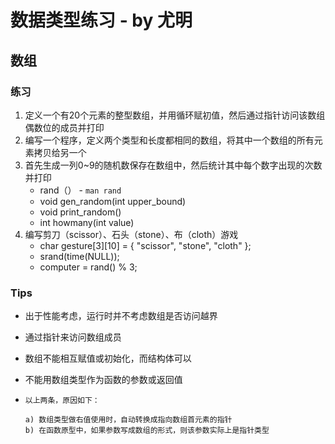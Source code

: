 # 数据类型练习 - by 尤明
## 数组
### 练习
1. 定义一个有20个元素的整型数组，并用循环赋初值，然后通过指针访问该数组偶数位的成员并打印
2. 编写一个程序，定义两个类型和长度都相同的数组，将其中一个数组的所有元素拷贝给另一个
3. 首先生成一列0~9的随机数保存在数组中，然后统计其中每个数字出现的次数并打印
	* rand（） - `man rand`
	* void gen_random(int upper_bound)
	* void print_random()
	* int howmany(int value)
4. 编写剪刀（scissor）、石头（stone）、布（cloth）游戏
	* char gesture[3][10] = { "scissor", "stone", "cloth" };
	* srand(time(NULL));
	* computer = rand() % 3;

### Tips
* 出于性能考虑，运行时并不考虑数组是否访问越界
* 通过指针来访问数组成员
* 数组不能相互赋值或初始化，而结构体可以
* 不能用数组类型作为函数的参数或返回值
* `以上两条，原因如下：`
	
	```
	a) 数组类型做右值使用时，自动转换成指向数组首元素的指针
	b) 在函数原型中，如果参数写成数组的形式，则该参数实际上是指针类型
	```

